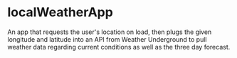 # localWeatherApp
An app that requests the user's location on load, then plugs the given longitude and latitude into an API from Weather Underground to pull weather data regarding current conditions as well as the three day forecast.
